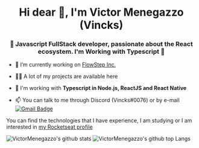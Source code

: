 <h1 align="center">Hi dear 👋, I'm Victor Menegazzo (Vincks)</h1>
<h3 align="center">🚀 Javascript FullStack developer, passionate about the React ecosystem. I'm Working with Typescript 💙</h3>

- 🔭 I’m currently working on [FlowStep Inc.](https://github.com/FlowStepInc)

- 👨‍💻 A lot of my projects are available here

- 💬 I'm working with **Typescript in Node.js, ReactJS and React Native**

- 📫 You can talk to me through Discord (Vincks#0076) or by e-mail [![Gmail Badge](https://img.shields.io/badge/-comercial.victormenegazzo@gmail.com-6633cc?style=flat-square&logo=Gmail&logoColor=white&link=mailto:comercial.victormenegazzo@gmail.com)](mailto:comercial.victormenegazzo@gmail.com)


You can find the technologies that I have experience, I am studying or I am interested in [my Rocketseat profile](https://app.rocketseat.com.br/me/victor-menegazzo)

![VictorMenegazzo's github stats](https://github-readme-stats.vercel.app/api?username=VictorMenegazzo&theme=cobalt)
![VictorMenegazzo's github top Langs](https://github-readme-stats.vercel.app/api/top-langs/?username=VictorMenegazzo&layout=compact&theme=cobalt)

